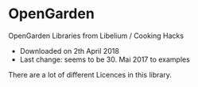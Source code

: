 # OpenGarden
OpenGarden Libraries from Libelium / Cooking Hacks

* Downloaded on 2th April 2018
* Last change: seems to be 30. Mai 2017 to examples

There are a lot of different Licences in this library.

